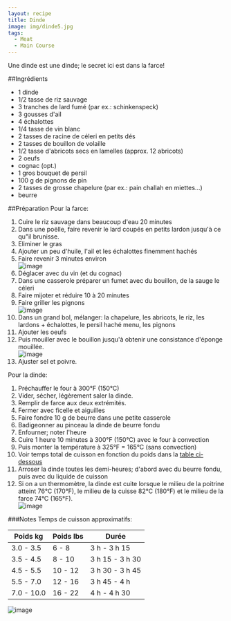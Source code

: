 ```yaml
---
layout: recipe
title: Dinde 
image: img/dinde5.jpg
tags:
  - Meat
  - Main Course
---
```



Une dinde est une dinde; le secret ici est dans la farce!

##Ingrédients
* 1 dinde
* 1/2 tasse de riz sauvage
* 3 tranches de lard fumé (par ex.: schinkenspeck)
* 3 gousses d'ail
* 4 échalottes
* 1/4 tasse de vin blanc
* 2 tasses de racine de céleri en petits dés
* 2 tasses de bouillon de volaille
* 1/2 tasse d'abricots secs en lamelles (approx. 12 abricots)
* 2 oeufs
* cognac (opt.)
* 1 gros bouquet de persil
* 100 g de pignons de pin
* 2 tasses de grosse chapelure (par ex.: pain challah en miettes...)
* beurre

##Préparation
Pour la farce:

1. Cuire le riz sauvage dans beaucoup d'eau 20 minutes
2. Dans une poëlle, faire revenir le lard coupés en petits lardon jusqu'à ce qu"il brunisse.
3. Eliminer le gras
4. Ajouter un peu d'huile, l'ail et les échalottes finemment hachés
5. Faire revenir 3 minutes environ   
![image](img/dinde2.jpg)
6. Déglacer avec du vin (et du cognac)
7. Dans une casserole préparer un fumet avec du bouillon, de la sauge le céleri
8. Faire mijoter et réduire 10 à 20 minutes
9. Faire griller les pignons   
![image](img/dinde1.jpg)
10. Dans un grand bol, mélanger: la chapelure, les abricots, le riz, les lardons + échalottes, le persil haché menu, les pignons
11. Ajouter les oeufs
12. Puis mouiller avec le bouillon jusqu'à obtenir une consistance d'éponge mouillée.  
![image](img/dinde3.jpg)
13. Ajuster sel et poivre.

Pour la dinde:

1. Préchauffer le four à 300°F (150°C)
2. Vider, sécher, légèrement saler la dinde.
2. Remplir de farce aux deux extrémités.
3. Fermer avec ficelle et aiguilles
4. Faire fondre 10 g de beurre dans une petite casserole
5. Badigeonner au pinceau la dinde de beurre fondu
6. Enfourner; noter l'heure
7. Cuire 1 heure 10 minutes à 300°F (150°C) avec le four à convection
8. Puis monter la température à 325°F = 165°C (sans convection)
9. Voir temps total de cuisson en fonction du poids dans la [table ci-dessous](#tempsdecuisson)
9. Arroser la dinde toutes les demi-heures; d'abord avec du beurre fondu, puis avec du liquide de cuisson
9. Si on a un thermomètre, la dinde est cuite lorsque le milieu de la poitrine atteint 76°C (170°F), le milieu de la cuisse 82°C (180°F) et le milieu de la farce 74°C (165°F).   
![image](img/dinde4.jpg)

###Notes
<a name="tempsdecuisson"></a>Temps de cuisson approximatifs:   

Poids kg    | Poids lbs | Durée
------------| ----------| ------------
3.0 - 3.5   | 6 - 8     | 3 h - 3 h 15
3.5 - 4.5   | 8 - 10    | 3 h 15 - 3 h 30
4.5 - 5.5   | 10 - 12   | 3 h 30 - 3 h 45
5.5 - 7.0   | 12 - 16   | 3 h 45 - 4 h 
7.0 - 10.0  | 16 - 22   | 4 h - 4 h 30

![image](img/dinde6.jpg)

